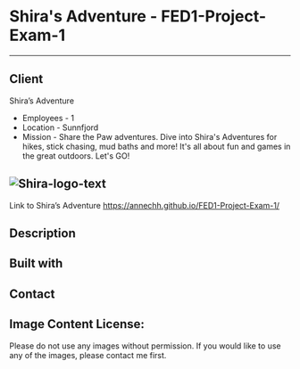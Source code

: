 # Shira's Adventure - FED1-Project-Exam-1
---
Client
---
Shira’s Adventure
- Employees - 1
- Location - Sunnfjord
- Mission - Share the Paw adventures.
Dive into Shira's Adventures for hikes, stick chasing, mud baths and more! It's all about fun and games in the great outdoors. Let's GO!

![Shira-logo-text](https://github.com/annechh/FED1-Project-Exam-1/assets/142426482/4609a7d4-c961-4b54-90de-5b4722f42d90)
---
Link to Shira’s Adventure
https://annechh.github.io/FED1-Project-Exam-1/

Description
--- 


Built with
---

Contact
---




Image Content License:
---
Please do not use any images without permission. If you would like to use any of the images, please contact me first.
